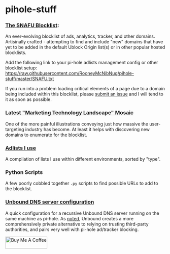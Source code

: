 # pihole-stuff

### [The SNAFU Blocklist](https://github.com/RooneyMcNibNug/pihole-stuff/blob/master/SNAFU.txt):
An ever-evolving blocklist of ads, analytics, tracker, and other domains. Artisinally crafted - attempting to find and include "new" domains that have yet to be added in the default Ublock Origin list(s) or in other popular hosted blocklists.

Add the following link to your pi-hole adlists management config or other blocklist setup: https://raw.githubusercontent.com/RooneyMcNibNug/pihole-stuff/master/SNAFU.txt

If you run into a problem loading critical elements of a page due to a domain being included within this blocklist, please [submit an issue](https://github.com/RooneyMcNibNug/pihole-stuff/issues) and I will tend to it as soon as possible. 

### [Latest "Marketing Technology Landscape" Mosaic](https://github.com/RooneyMcNibNug/pihole-stuff/blob/master/martech5000k2020Apr.jpg)
One of the more painful illustrations conveying just how massive the user-targeting industry has become. At least it helps with discovering new domains to enumerate for the blocklist.

### [Adlists I use](https://github.com/RooneyMcNibNug/pihole-stuff/blob/master/adlists_config.txt)
A compilation of lists I use within different environments, sorted by "type".

### Python Scripts
A few poorly cobbled together `.py` scripts to find possible URLs to add to the blocklist.

### [Unbound DNS server configuration](https://github.com/RooneyMcNibNug/pihole-stuff/blob/master/unbound.conf.d/pi-hole.conf)
A quick configuration for a recursive Unbound DNS server running on the same machine as pi-hole. As [noted](https://docs.pi-hole.net/guides/dns/unbound/#configure-unbound), Unbound creates a more comprehensively private alternative to relying on trusting third-party authorities, and pairs very well with pi-hole ad/tracker blocking.

<a href="https://www.buymeacoffee.com/rooneymcnibnug" target="_blank"><img src="https://cdn.buymeacoffee.com/buttons/default-blue.png" alt="Buy Me A Coffee" height="38" width="132"></a>

